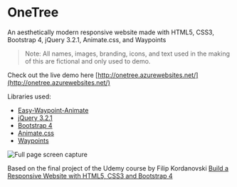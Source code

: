 # OneTree

An aesthetically modern responsive website made with HTML5, CSS3, Bootstrap 4, jQuery 3.2.1, Animate.css, and Waypoints

> Note: All names, images, branding, icons, and text used in the making of this are fictional and only used to demo.

Check out the live demo here [http://onetree.azurewebsites.net/](http://onetree.azurewebsites.net/)

Libraries used:
- [Easy-Waypoint-Animate](https://github.com/ashergarland/easy-waypoint-animate)
- [jQuery 3.2.1](http://jquery.com/)
- [Bootstrap 4](https://v4-alpha.getbootstrap.com/)
- [Animate.css](https://daneden.github.io/animate.css/)
- [Waypoints](http://imakewebthings.com/waypoints/)

![Full page screen capture](img/OneTree-FullPage-ScreenCapture.png)


Based on the final project of the Udemy course by Filip Kordanovski [Build a Responsive Website with HTML5, CSS3 and Bootstrap 4](https://www.udemy.com/build-a-responsive-website-with-html5-css3-and-bootstrap-4/)
